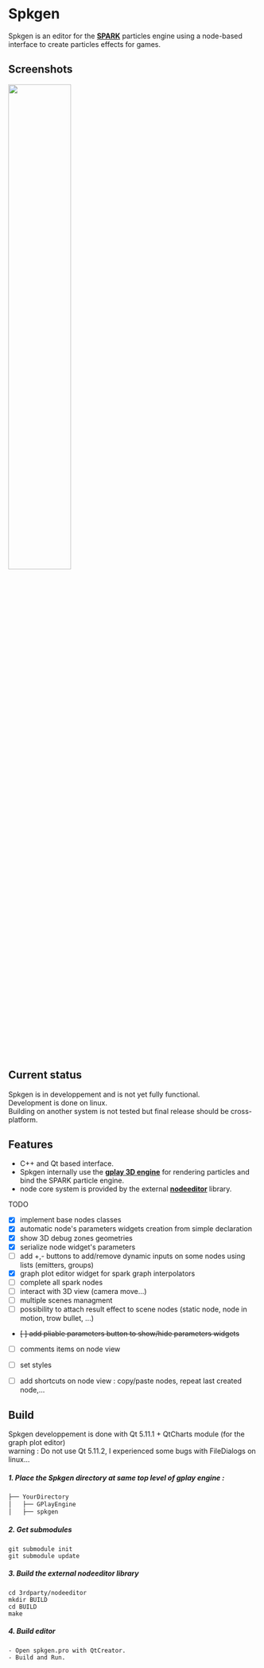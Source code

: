# Spkgen
Spkgen is an editor for the [**SPARK**](https://github.com/fredakilla/SPARK) particles engine using a node-based interface to create particles effects for games.
 
## Screenshots
<img src="https://i.imgur.com/6BVsIWL.png" width="50%" height="%">


## Current status
Spkgen is in developpement and is not yet fully functional.  
Development is done on linux.  
Building on another system is not tested but final release should be cross-platform.


## Features
- C++ and Qt based interface.
- Spkgen internally use the [**gplay 3D engine**](https://github.com/fredakilla/GPlayEngine) for rendering particles and bind the SPARK particle engine.
- node core system is provided by the external [**nodeeditor**](https://github.com/paceholder/nodeeditor) library.

TODO
- [x] implement base nodes classes
- [x] automatic node's parameters widgets creation from simple declaration
- [x] show 3D debug zones geometries
- [x] serialize node widget's parameters
- [ ] add +,- buttons to add/remove dynamic inputs on some nodes using lists (emitters, groups)
- [x] graph plot editor widget for spark graph interpolators
- [ ] complete all spark nodes
- [ ] interact with 3D view (camera move...)
- [ ] multiple scenes managment
- [ ] possibility to attach result effect to scene nodes (static node, node in motion, trow bullet, ...)
- ~~[ ] add pliable parameters button to show/hide parameters widgets~~
- [ ] comments items on node view
- [ ] set styles
- [ ] add shortcuts on node view : copy/paste nodes, repeat last created node,...


## Build

Spkgen developpement is done with Qt 5.11.1 + QtCharts module (for the graph plot editor)     
warning : Do not use Qt 5.11.2, I experienced some bugs with FileDialogs on linux...


##### 1. Place the Spkgen directory at same top level of gplay engine :
```bash
├── YourDirectory
│	├── GPlayEngine
│	├── spkgen
```

##### 2. Get submodules
```
git submodule init
git submodule update
```

##### 3. Build the external nodeeditor library
```
cd 3rdparty/nodeeditor
mkdir BUILD
cd BUILD
make
```

##### 4. Build editor
```
- Open spkgen.pro with QtCreator.  
- Build and Run.
```